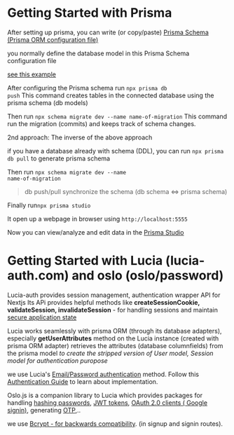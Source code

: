 # Getting Started with Prisma

After setting up prisma, you can write (or copy/paste) [Prisma Schema (Prisma ORM configuration file)](https://github.com/charles-prof/event-show-management/blob/next/prisma/schema.prisma)

you normally define the database model in this Prisma Schema configuration file 

[see this example](https://www.prisma.io/docs/orm/prisma-schema/overview#example)

After configuring the Prisma schema run <code>npx prisma db push</code>
This command creates tables in the connected database using the prisma schema (db models)

Then run <code>npx schema migrate dev --name name-of-migration</code>
This command run the migration (commits) and keeps track of schema changes.

2nd approach: The inverse of the above approach

if you have a database already with schema (DDL), you can 
run <code>npx prisma db pull</code> to generate prisma schema

Then run <code>npx schema migrate dev --name name-of-migration</code>

> db push/pull synchronize the schema (db schema <=> prisma schema)


Finally run<code>npx prisma studio</code>

It open up a webpage in browser using <code>http://localhost:5555</code>

Now you can view/analyze and edit data in the [Prisma Studio](https://www.prisma.io/docs/orm/tools/prisma-studio#edit-data)

# Getting Started with Lucia (lucia-auth.com) and oslo (oslo/password) 

Lucia-auth provides session management, authentication wrapper API for Nextjs
Its APi provides helpful methods like **createSessionCookie, validateSession, invalidateSession** - for handling sessions and maintain [secure application state](https://beaglesecurity.com/blog/article/session-security.html)

Lucia works seamlessly with prisma ORM (through its database adapters), especially
**getUserAttributes** method on the Lucia instance (created with prisma ORM adapter)
retrieves the attributes (database columnfields) from the prisma model *to create the stripped version of User model, Session model for authentication puropose* 

we use Lucia's [Email/Password authentication](https://lucia-auth.com/guides/email-and-password/basics) method. Follow this [Authentication Guide](https://github.com/charles-prof/event-show-management/blob/next/docs/LEARNING.md) to learn about implementation.

Oslo.js is a companion library to Lucia which provides packages for handling [hashing passwords](https://oslo.js.org/reference/password/), [JWT tokens](https://jwt.io/introduction), [OAuth 2.0 clients ( Google signin)](https://oslo.js.org/reference/oauth2/), generating [OTP](https://otp.oslojs.dev/),..

we use [Bcrypt - for backwards compatibility](https://oslo.js.org/reference/password/Bcrypt/).
 (in signup and signin routes).
